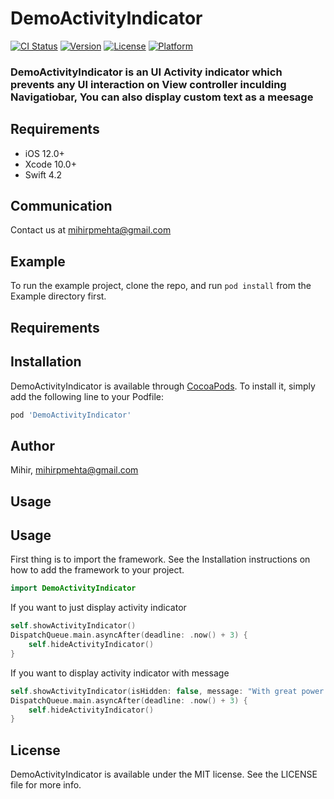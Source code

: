 # DemoActivityIndicator

[![CI Status](https://img.shields.io/travis/mihirpmehta/DemoActivityIndicator.svg?style=flat)](https://travis-ci.org/mihirpmehta/DemoActivityIndicator)
[![Version](https://img.shields.io/cocoapods/v/DemoActivityIndicator.svg?style=flat)](https://cocoapods.org/pods/DemoActivityIndicator)
[![License](https://img.shields.io/cocoapods/l/DemoActivityIndicator.svg?style=flat)](https://cocoapods.org/pods/DemoActivityIndicator)
[![Platform](https://img.shields.io/cocoapods/p/DemoActivityIndicator.svg?style=flat)](https://cocoapods.org/pods/DemoActivityIndicator)

### DemoActivityIndicator is an UI Activity indicator which prevents any UI interaction on View controller inculding Navigatiobar, You can also display custom text as a meesage

## Requirements

- iOS 12.0+ 
- Xcode 10.0+
- Swift 4.2

## Communication

Contact us at mihirpmehta@gmail.com

## Example

To run the example project, clone the repo, and run `pod install` from the Example directory first.

## Requirements

## Installation

DemoActivityIndicator is available through [CocoaPods](https://cocoapods.org). To install
it, simply add the following line to your Podfile:

```ruby
pod 'DemoActivityIndicator'
```

## Author

Mihir, mihirpmehta@gmail.com

## Usage 


## Usage 


First thing is to import the framework. See the Installation instructions on how to add the framework to your project.

```swift
import DemoActivityIndicator
```
If you want to just display activity indicator 

```swift
self.showActivityIndicator()
DispatchQueue.main.asyncAfter(deadline: .now() + 3) {
    self.hideActivityIndicator()
}
```

If you want to display activity indicator with message 

```swift
self.showActivityIndicator(isHidden: false, message: "With great power comes great responsibility")
DispatchQueue.main.asyncAfter(deadline: .now() + 3) {
    self.hideActivityIndicator()
}
```

## License

DemoActivityIndicator is available under the MIT license. See the LICENSE file for more info.

